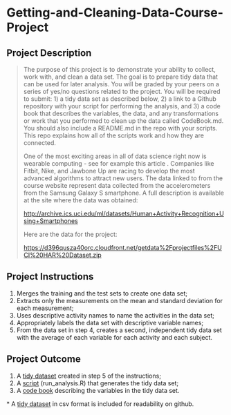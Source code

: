 # Getting-and-Cleaning-Data-Course-Project


## Project Description
>The purpose of this project is to demonstrate your ability to collect, work with, and clean a data set. The goal is to prepare tidy data that can be used for later analysis. You will be graded by your peers on a series of yes/no questions related to the project. You will be required to submit: 1) a tidy data set as described below, 2) a link to a Github repository with your script for performing the analysis, and 3) a code book that describes the variables, the data, and any transformations or work that you performed to clean up the data called CodeBook.md. You should also include a README.md in the repo with your scripts. This repo explains how all of the scripts work and how they are connected.
>
>One of the most exciting areas in all of data science right now is wearable computing - see for example this article . Companies like Fitbit, Nike, and Jawbone Up are racing to develop the most advanced algorithms to attract new users. The data linked to from the course website represent data collected from the accelerometers from the Samsung Galaxy S smartphone. A full description is available at the site where the data was obtained:
>
><http://archive.ics.uci.edu/ml/datasets/Human+Activity+Recognition+Using+Smartphones>
>
>Here are the data for the project:
>
><https://d396qusza40orc.cloudfront.net/getdata%2Fprojectfiles%2FUCI%20HAR%20Dataset.zip>

## Project Instructions
1.  Merges the training and the test sets to create one data set;
2.  Extracts only the measurements on the mean and standard deviation for each measurement;
3.  Uses descriptive activity names to name the activities in the data set;
4.  Appropriately labels the data set with descriptive variable names;
5.  From the data set in step 4, creates a second, independent tidy data set with the average of each variable for each activity and each subject.

## Project Outcome
1.  A [tidy dataset](https://github.com/martinliu0/Getting-and-Cleaning-Data-Course-Project/blob/master/tidy_data.txt) created in step 5 of the instructions;
2.  A [script](https://github.com/martinliu0/Getting-and-Cleaning-Data-Course-Project/blob/master/run_analysis.R) (run_analysis.R) that generates the tidy data set;
3.  A [code book](https://github.com/martinliu0/Getting-and-Cleaning-Data-Course-Project/blob/master/codebook.md) describing the variables in the tidy data set.

\* A [tidy dataset](https://github.com/martinliu0/Getting-and-Cleaning-Data-Course-Project/blob/master/tidy_data.csv) in csv format is included for readability on github.
